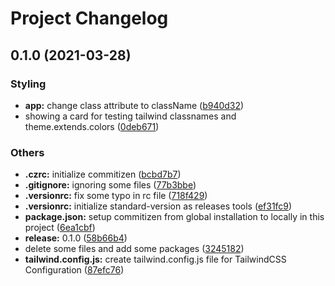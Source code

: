 # Project Changelog
## 0.1.0 (2021-03-28)


### Styling

* **app:** change class attribute to className ([b940d32](https://github.com/adamcanray/react-tailwind-pwa/commit/b940d3290e32ae985c6286624b25dcc1b0ce7c58))
* showing a card for testing tailwind classnames and theme.extends.colors ([0deb671](https://github.com/adamcanray/react-tailwind-pwa/commit/0deb6715a392f5db0c1a954d139dc3110b807ca5))


### Others

* **.czrc:** initialize commitizen ([bcbd7b7](https://github.com/adamcanray/react-tailwind-pwa/commit/bcbd7b71d780ff58dfd9933e9d2f1ac9671239aa))
* **.gitignore:** ignoring some files ([77b3bbe](https://github.com/adamcanray/react-tailwind-pwa/commit/77b3bbe33f84eb77c11145812e1d0c872a824e0c))
* **.versionrc:** fix some typo in rc file ([718f429](https://github.com/adamcanray/react-tailwind-pwa/commit/718f429e64e9b3042722b4dd17664dcdeca5be41))
* **.versionrc:** initialize standard-version as releases tools ([ef31fc9](https://github.com/adamcanray/react-tailwind-pwa/commit/ef31fc93b437b99ee2574107965c3b2084b65f2e))
* **package.json:** setup commitizen from global installation to locally in this project ([6ea1cbf](https://github.com/adamcanray/react-tailwind-pwa/commit/6ea1cbfee9f0f47e73dee1628e6fd4a28073981b))
* **release:** 0.1.0 ([58b66b4](https://github.com/adamcanray/react-tailwind-pwa/commit/58b66b4b3e9b195bce837abd835d4ed35cc0aa57))
* delete some files and add some packages ([3245182](https://github.com/adamcanray/react-tailwind-pwa/commit/324518238320896a2fd0f4d8b435b90b3170ae26))
* **tailwind.config.js:** create tailwind.config.js file for TailwindCSS Configuration ([87efc76](https://github.com/adamcanray/react-tailwind-pwa/commit/87efc760a42d31a5487c8fd7e42df9a9594bca6d))